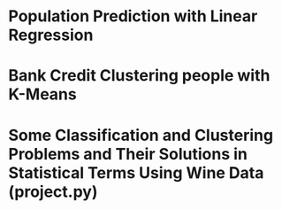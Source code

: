 # Population Prediction with Linear Regression
# Bank Credit Clustering people with K-Means
# Some Classification and Clustering Problems and Their Solutions in Statistical Terms Using Wine Data (project.py)
